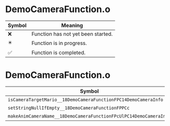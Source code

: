 # DemoCameraFunction.o
| Symbol | Meaning 
| ------------- | ------------- 
| :x: | Function has not yet been started. 
| :eight_pointed_black_star: | Function is in progress. 
| :white_check_mark: | Function is completed. 


# DemoCameraFunction.o
| Symbol | Decompiled? |
| ------------- | ------------- |
| `isCameraTargetMario__18DemoCameraFunctionFPC14DemoCameraInfo` | :x: |
| `setStringNullIfEmpty__18DemoCameraFunctionFPPCc` | :x: |
| `makeAnimCameraName__18DemoCameraFunctionFPcUlPC14DemoCameraInfo` | :x: |
